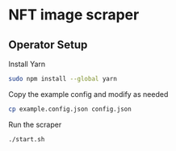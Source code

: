 # NFT image scraper

## Operator Setup

Install Yarn  

```bash
sudo npm install --global yarn
```

Copy the example config and modify as needed

```bash
cp example.config.json config.json
```

Run the scraper  

```bash
./start.sh
```



